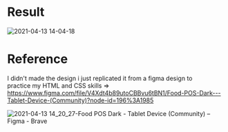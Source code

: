 # Result

![2021-04-13 14-04-18](https://user-images.githubusercontent.com/9008571/114551901-47312d80-9c64-11eb-9b21-016bbcb3422c.gif)

# Reference

I didn't made the design i just replicated it from a figma design to practice my HTML and CSS skills => https://www.figma.com/file/V4Xdt4b89utoCBBvu6tBN1/Food-POS-Dark---Tablet-Device-(Community)?node-id=196%3A1985

![2021-04-13 14_20_27-Food POS Dark - Tablet Device (Community) – Figma - Brave](https://user-images.githubusercontent.com/9008571/114551371-96c32980-9c63-11eb-8241-06f200fff242.png)
